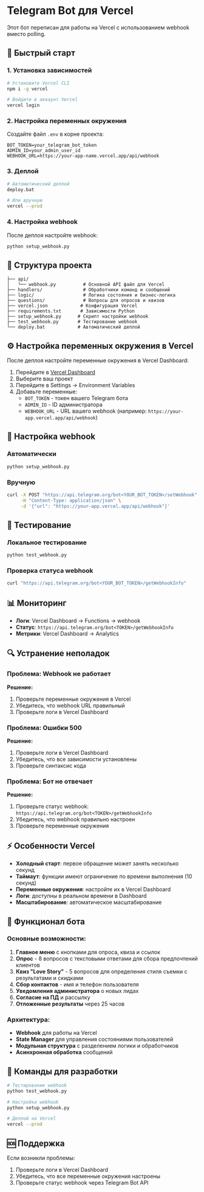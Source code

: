# Telegram Bot для Vercel

Этот бот переписан для работы на Vercel с использованием webhook вместо polling.

## 🚀 Быстрый старт

### 1. Установка зависимостей

```bash
# Установите Vercel CLI
npm i -g vercel

# Войдите в аккаунт Vercel
vercel login
```

### 2. Настройка переменных окружения

Создайте файл `.env` в корне проекта:
```env
BOT_TOKEN=your_telegram_bot_token
ADMIN_ID=your_admin_user_id
WEBHOOK_URL=https://your-app-name.vercel.app/api/webhook
```

### 3. Деплой

```bash
# Автоматический деплой
deploy.bat

# Или вручную
vercel --prod
```

### 4. Настройка webhook

После деплоя настройте webhook:
```bash
python setup_webhook.py
```

## 📁 Структура проекта

```
├── api/
│   └── webhook.py          # Основной API файл для Vercel
├── handlers/               # Обработчики команд и сообщений
├── logic/                  # Логика состояния и бизнес-логика
├── questions/              # Вопросы для опросов и квизов
├── vercel.json            # Конфигурация Vercel
├── requirements.txt       # Зависимости Python
├── setup_webhook.py      # Скрипт настройки webhook
├── test_webhook.py       # Тестирование webhook
└── deploy.bat            # Автоматический деплой
```

## ⚙️ Настройка переменных окружения в Vercel

После деплоя настройте переменные окружения в Vercel Dashboard:

1. Перейдите в [Vercel Dashboard](https://vercel.com/dashboard)
2. Выберите ваш проект
3. Перейдите в Settings → Environment Variables
4. Добавьте переменные:
   - `BOT_TOKEN` - токен вашего Telegram бота
   - `ADMIN_ID` - ID администратора
   - `WEBHOOK_URL` - URL вашего webhook (например: `https://your-app.vercel.app/api/webhook`)

## 🔧 Настройка webhook

### Автоматически
```bash
python setup_webhook.py
```

### Вручную
```bash
curl -X POST "https://api.telegram.org/bot<YOUR_BOT_TOKEN>/setWebhook" \
     -H "Content-Type: application/json" \
     -d '{"url": "https://your-app.vercel.app/api/webhook"}'
```

## 🧪 Тестирование

### Локальное тестирование
```bash
python test_webhook.py
```

### Проверка статуса webhook
```bash
curl "https://api.telegram.org/bot<YOUR_BOT_TOKEN>/getWebhookInfo"
```

## 📊 Мониторинг

- **Логи**: Vercel Dashboard → Functions → webhook
- **Статус**: `https://api.telegram.org/bot<TOKEN>/getWebhookInfo`
- **Метрики**: Vercel Dashboard → Analytics

## 🔍 Устранение неполадок

### Проблема: Webhook не работает
**Решение:**
1. Проверьте переменные окружения в Vercel
2. Убедитесь, что webhook URL правильный
3. Проверьте логи в Vercel Dashboard

### Проблема: Ошибки 500
**Решение:**
1. Проверьте логи в Vercel Dashboard
2. Убедитесь, что все зависимости установлены
3. Проверьте синтаксис кода

### Проблема: Бот не отвечает
**Решение:**
1. Проверьте статус webhook: `https://api.telegram.org/bot<TOKEN>/getWebhookInfo`
2. Убедитесь, что webhook правильно настроен
3. Проверьте переменные окружения

## ⚡ Особенности Vercel

- **Холодный старт**: первое обращение может занять несколько секунд
- **Таймаут**: функции имеют ограничение по времени выполнения (10 секунд)
- **Переменные окружения**: настройте их в Vercel Dashboard
- **Логи**: доступны в реальном времени в Dashboard
- **Масштабирование**: автоматическое масштабирование

## 🎯 Функционал бота

### Основные возможности:
1. **Главное меню** с кнопками для опроса, квиза и ссылок
2. **Опрос** - 8 вопросов с текстовыми ответами для сбора предпочтений клиентов
3. **Квиз "Love Story"** - 5 вопросов для определения стиля съемки с результатами и скидками
4. **Сбор контактов** - имя и телефон пользователя
5. **Уведомления администратора** о новых лидах
6. **Согласие на ПД** и рассылку
7. **Отложенные результаты** через 25 часов

### Архитектура:
- **Webhook** для работы на Vercel
- **State Manager** для управления состояниями пользователей
- **Модульная структура** с разделением логики и обработчиков
- **Асинхронная обработка** сообщений

## 📝 Команды для разработки

```bash
# Тестирование webhook
python test_webhook.py

# Настройка webhook
python setup_webhook.py

# Деплой на Vercel
vercel --prod
```

## 🆘 Поддержка

Если возникли проблемы:
1. Проверьте логи в Vercel Dashboard
2. Убедитесь, что все переменные окружения настроены
3. Проверьте статус webhook через Telegram Bot API 